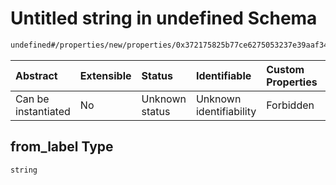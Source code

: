 # Untitled string in undefined Schema

```txt
undefined#/properties/new/properties/0x372175825b77ce6275053237e39aaf34da4950cddbf25bfe865c894b7c7e3c22/properties/from_label
```



| Abstract            | Extensible | Status         | Identifiable            | Custom Properties | Additional Properties | Access Restrictions | Defined In                                                           |
| :------------------ | :--------- | :------------- | :---------------------- | :---------------- | :-------------------- | :------------------ | :------------------------------------------------------------------- |
| Can be instantiated | No         | Unknown status | Unknown identifiability | Forbidden         | Allowed               | none                | [Pool.schema.json\*](../out/Pool.schema.json "open original schema") |

## from\_label Type

`string`

